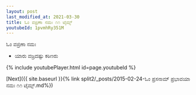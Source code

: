 ```yaml
---
layout: post
last_modified_at: 2021-03-30
title: ಓಂ ವಜ್ರಿಣಾ ನಮಃ ೧೧ ಟೈಮ್ಸ್
youtubeId: 1pvmhRy351M
---
```

 
 
 ಓಂ ವಜ್ರಿಣಾ ನಮಃ  
 
 -  ಯಾರು ವಜ್ರದಷ್ಟು ಕಠಿಣರು 
 
  
 
  
 
 
 
 
 
 


{% include youtubePlayer.html id=page.youtubeId %}
 
[Next]({{ site.baseurl }}{% link  split2/_posts/2015-02-24-ಓಂ ಪ್ರಸನಾಮ್ ಪ್ರಭಾವಯಾ ನಮಃ ೧೧ ಟೈಮ್ಸ್.md%})
 
